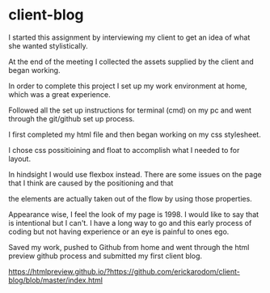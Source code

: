 # client-blog
I started this assignment by interviewing my client to get an idea of what she wanted stylistically.

At the end of the meeting I collected the assets supplied by the client and began working.

In order to complete this project I set up my work environment at home, which was a great experience.

Followed all the set up instructions for terminal (cmd) on my pc and went through the git/github set up process.

I first completed my html file and then began working on my css stylesheet.

I chose css possitioining and float to accomplish what I needed to for layout.

In hindsight I would use flexbox instead. There are some issues on the page that I think are caused by the positioning and that

the elements are actually taken out of the flow by using those properties.

Appearance wise, I feel the look of my page is 1998. I would like to say that is intentional but I can't. I have a long way to go and this early process of coding but not having experience or an eye is painful to ones ego.

Saved my work, pushed to Github from home and went through the html preview github process and submitted my first client blog.

https://htmlpreview.github.io/?https://github.com/erickarodom/client-blog/blob/master/index.html
